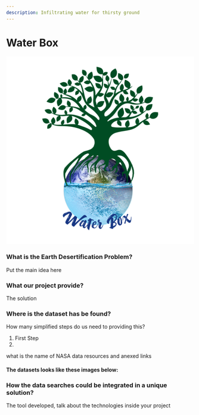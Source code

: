 ```yaml
---
description: Infiltrating water for thirsty ground
---
```


# Water Box

![Project Logo](.gitbook/assets/logop.png)

### What is the Earth Desertification Problem?

Put the main idea here

### What our project provide?

The solution

### Where is the dataset has be found?

How many simplified steps do us need to providing this?

1. First Step
2. 
what is the name of NASA data resources and anexed links

#### The datasets looks like these images below:

### How the data searches could be integrated in a unique solution?

The tool developed, talk about the technologies inside your project

